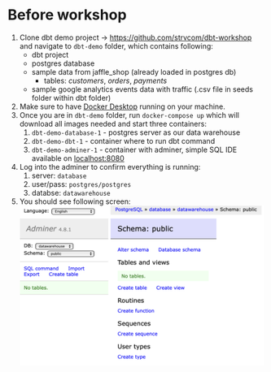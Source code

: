 # Before workshop

1. Clone dbt demo project -> https://github.com/strvcom/dbt-workshop and navigate to `dbt-demo` folder, which contains following:
   * dbt project
   * postgres database
   * sample data from jaffle_shop (already loaded in postgres db)
     * tables: *customers*, *orders*, *payments*
   * sample google analytics events data with traffic (.csv file in seeds folder within dbt folder)
2. Make sure to have [Docker Desktop](https://www.docker.com/products/docker-desktop/) running on your machine.
3. Once you are in `dbt-demo` folder, run `docker-compose up` which will download all images needed and start three containers:
   1. `dbt-demo-database-1` - postgres server as our data warehouse
   2. `dbt-demo-dbt-1` - container where to run dbt command 
   3. `dbt-demo-adminer-1` - container with adminer, simple SQL IDE available on [localhost:8080](http://localhost:8080)
4. Log into the adminer to confirm everything is running:
   1. server: `database`
   2. user/pass: `postgres/postgres`
   3. databse: `datawarehouse`
5. You should see following screen:
   ![adminer](../../images/adminer_success.png)
